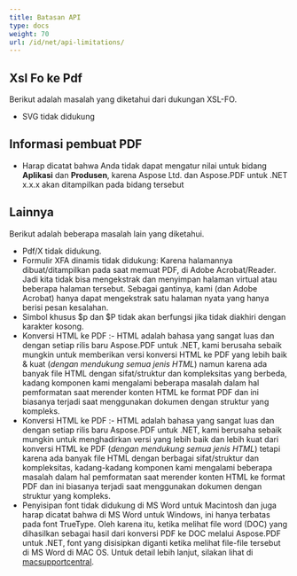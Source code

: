 ```yaml
---
title: Batasan API
type: docs
weight: 70
url: /id/net/api-limitations/
---
```


## **Xsl Fo ke Pdf**
Berikut adalah masalah yang diketahui dari dukungan XSL-FO.

- SVG tidak didukung
## **Informasi pembuat PDF**
- Harap dicatat bahwa Anda tidak dapat mengatur nilai untuk bidang **Aplikasi** dan **Produsen**, karena Aspose Ltd. dan Aspose.PDF untuk .NET x.x.x akan ditampilkan pada bidang tersebut
## **Lainnya**
Berikut adalah beberapa masalah lain yang diketahui.

- Pdf/X tidak didukung.
- Formulir XFA dinamis tidak didukung: Karena halamannya dibuat/ditampilkan pada saat memuat PDF, di Adobe Acrobat/Reader. Jadi kita tidak bisa mengekstrak dan menyimpan halaman virtual atau beberapa halaman tersebut. Sebagai gantinya, kami (dan Adobe Acrobat) hanya dapat mengekstrak satu halaman nyata yang hanya berisi pesan kesalahan.
- Simbol khusus $p dan $P tidak akan berfungsi jika tidak diakhiri dengan karakter kosong.
- Konversi HTML ke PDF :- HTML adalah bahasa yang sangat luas dan dengan setiap rilis baru Aspose.PDF untuk .NET, kami berusaha sebaik mungkin untuk memberikan versi konversi HTML ke PDF yang lebih baik & kuat (*dengan mendukung semua jenis HTML*) namun karena ada banyak file HTML dengan sifat/struktur dan kompleksitas yang berbeda, kadang komponen kami mengalami beberapa masalah dalam hal pemformatan saat merender konten HTML ke format PDF dan ini biasanya terjadi saat menggunakan dokumen dengan struktur yang kompleks.
- Konversi HTML ke PDF :- HTML adalah bahasa yang sangat luas dan dengan setiap rilis baru Aspose.PDF untuk .NET, kami berusaha sebaik mungkin untuk menghadirkan versi yang lebih baik dan lebih kuat dari konversi HTML ke PDF (*dengan mendukung semua jenis HTML*) tetapi karena ada banyak file HTML dengan berbagai sifat/struktur dan kompleksitas, kadang-kadang komponen kami mengalami beberapa masalah dalam hal pemformatan saat merender konten HTML ke format PDF dan ini biasanya terjadi saat menggunakan dokumen dengan struktur yang kompleks.
- Penyisipan font tidak didukung di MS Word untuk Macintosh dan juga harap dicatat bahwa di MS Word untuk Windows, ini hanya terbatas pada font TrueType. Oleh karena itu, ketika melihat file word (DOC) yang dihasilkan sebagai hasil dari konversi PDF ke DOC melalui Aspose.PDF untuk .NET, font yang disisipkan diganti ketika melihat file-file tersebut di MS Word di MAC OS. Untuk detail lebih lanjut, silakan lihat di [macsupportcentral](http://www.macsupportcentral.com/2012/05/embed-fonts-microsoft-office-word-files/).
